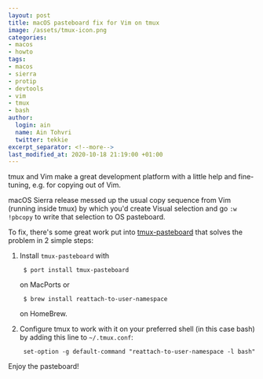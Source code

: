 ```yaml
---
layout: post
title: macOS pasteboard fix for Vim on tmux
image: /assets/tmux-icon.png
categories:
- macos
- howto
tags:
- macos
- sierra
- protip
- devtools
- vim
- tmux
- bash
author:
  login: ain
  name: Ain Tohvri
  twitter: tekkie
excerpt_separator: <!--more-->
last_modified_at: 2020-10-18 21:19:00 +01:00
---
```

tmux and Vim make a great development platform with a little help and fine-tuning, e.g. for copying out of Vim.<!--more-->

macOS Sierra release messed up the usual copy sequence from Vim (running inside tmux) by which you'd create Visual selection and go `:w !pbcopy` to write that selection to OS pasteboard.

To fix, there's some great work put into [tmux-pasteboard](https://github.com/ChrisJohnsen/tmux-MacOSX-pasteboard) that solves the problem in 2 simple steps:

1. Install `tmux-pasteboard` with

        $ port install tmux-pasteboard

    on MacPorts or

        $ brew install reattach-to-user-namespace

     on HomeBrew.

2. Configure tmux to work with it on your preferred shell (in this case bash) by adding this line to `~/.tmux.conf`:

        set-option -g default-command "reattach-to-user-namespace -l bash"

Enjoy the pasteboard!
